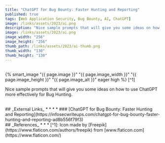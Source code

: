 ```yaml
---
title: "ChatGPT for Bug Bounty: Faster Hunting and Reporting"
published: true
tags: [Web Application Security, Bug Bounty, AI, ChatGPT]
image: /links/assets/2023/ai.png
description: "Nice sample prompts that will give you some ideas on how to use ChatGPT more effectively for Bug Hunting."
image: /links/assets/2023/ai.png
image_width: "256"
image_height: "256"
thumb_path: /links/assets/2023/ai-thumb.png
thumb_width: "130"
thumb_height: "130"
---
```


<br>
{% smart_image "{{ page.image }}" "{{ page.image_width }}" "{{ page.image_height }}" "{{ page.image_alt }}" eager high %}
[^1]
<br>

Nice sample prompts that will give you some ideas on how to use ChatGPT more effectively for Bug Hunting.

<br>
## _External Links_
* * *
* ### [ChatGPT for Bug Bounty: Faster Hunting and Reporting](https://infosecwriteups.com/chatgpt-for-bug-bounty-faster-hunting-and-reporting-ad8b556f79f3)

<br>
## _References_
* * *
[^1]: Icon made by [Freepik](https://www.flaticon.com/authors/freepik) from [www.flaticon.com](https://www.flaticon.com/)
